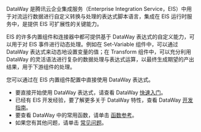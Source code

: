 DataWay 是腾讯云企业集成服务（Enterprise Integration Service，EIS）中用于对流运行数据进行自定义转换与处理的表达式脚本语言，集成在 EIS 运行时服务中，是提供 EIS 可扩展性的关键能力。

EIS 的许多内置组件和连接器中都可提供基于 DataWay 表达式的自定义能力，可以用于对 EIS 事件进行动态处理。例如在 Set-Variable 组件中，可以通过 DataWay 表达式来动态地设置变量的值；在 Transform 组件中，可以充分利用 DataWay 的灵活语法进行复杂的数据处理与表达式运算，以最终生成期望的产出结果，用于下游组件的处理。

您可以通过在 EIS 内置组件配置中直接使用 DataWay 表达式。
- 要直接开始使用 DataWay 表达式，请查看 DataWay [快速入门](https://cloud.tencent.com/document/product/1270/55624)。
- 已经有 EIS 开发经验，要了解更多关于 DataWay 特性，查看 DataWay [开发指南](https://cloud.tencent.com/document/product/1270/55571)。
- 要查看 DataWay 中的常用函数，请单击 [函数参考](https://cloud.tencent.com/document/product/1270/55568)。
- 如果您有其他问题，请单击 [常见问题](https://cloud.tencent.com/document/product/1270/55561)。

